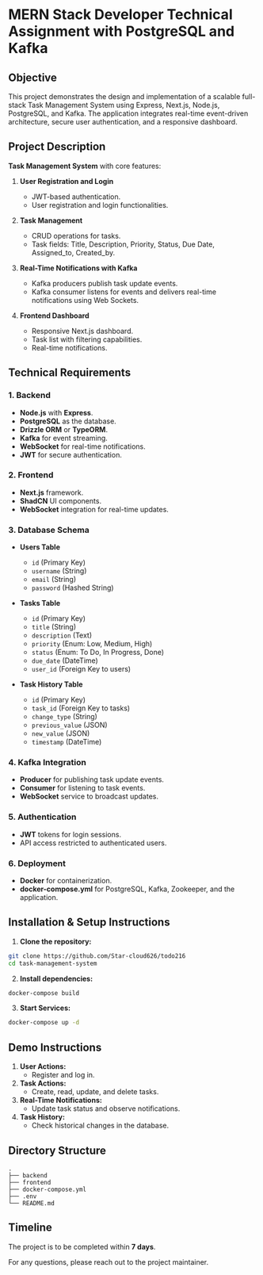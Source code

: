 # MERN Stack Developer Technical Assignment with PostgreSQL and Kafka

## Objective
This project demonstrates the design and implementation of a scalable full-stack Task Management System using Express, Next.js, Node.js, PostgreSQL, and Kafka. The application integrates real-time event-driven architecture, secure user authentication, and a responsive dashboard.

## Project Description
**Task Management System** with core features:

1. **User Registration and Login**
   - JWT-based authentication.
   - User registration and login functionalities.

2. **Task Management**
   - CRUD operations for tasks.
   - Task fields: Title, Description, Priority, Status, Due Date, Assigned_to, Created_by.

3. **Real-Time Notifications with Kafka**
   - Kafka producers publish task update events.
   - Kafka consumer listens for events and delivers real-time notifications using Web Sockets.

4. **Frontend Dashboard**
   - Responsive Next.js dashboard.
   - Task list with filtering capabilities.
   - Real-time notifications.

## Technical Requirements

### 1. Backend
- **Node.js** with **Express**.
- **PostgreSQL** as the database.
- **Drizzle ORM** or **TypeORM**.
- **Kafka** for event streaming.
- **WebSocket** for real-time notifications.
- **JWT** for secure authentication.

### 2. Frontend
- **Next.js** framework.
- **ShadCN** UI components.
- **WebSocket** integration for real-time updates.

### 3. Database Schema
- **Users Table**
  - `id` (Primary Key)
  - `username` (String)
  - `email` (String)
  - `password` (Hashed String)

- **Tasks Table**
  - `id` (Primary Key)
  - `title` (String)
  - `description` (Text)
  - `priority` (Enum: Low, Medium, High)
  - `status` (Enum: To Do, In Progress, Done)
  - `due_date` (DateTime)
  - `user_id` (Foreign Key to users)

- **Task History Table**
  - `id` (Primary Key)
  - `task_id` (Foreign Key to tasks)
  - `change_type` (String)
  - `previous_value` (JSON)
  - `new_value` (JSON)
  - `timestamp` (DateTime)

### 4. Kafka Integration
- **Producer** for publishing task update events.
- **Consumer** for listening to task events.
- **WebSocket** service to broadcast updates.

### 5. Authentication
- **JWT** tokens for login sessions.
- API access restricted to authenticated users.

### 6. Deployment
- **Docker** for containerization.
- **docker-compose.yml** for PostgreSQL, Kafka, Zookeeper, and the application.

## Installation & Setup Instructions

1. **Clone the repository:**
```bash
git clone https://github.com/Star-cloud626/todo216
cd task-management-system
```


2. **Install dependencies:**
```bash
docker-compose build
```

3. **Start Services:**
```bash
docker-compose up -d
```

## Demo Instructions

1. **User Actions:**
   - Register and log in.
2. **Task Actions:**
   - Create, read, update, and delete tasks.
3. **Real-Time Notifications:**
   - Update task status and observe notifications.
4. **Task History:**
   - Check historical changes in the database.

## Directory Structure
```plaintext
.
├── backend
├── frontend
├── docker-compose.yml
├── .env
└── README.md
```

## Timeline
The project is to be completed within **7 days**.

For any questions, please reach out to the project maintainer.

